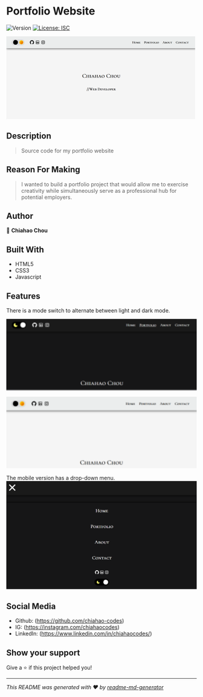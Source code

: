 <h1>Portfolio Website</h1>
<p>
  <img alt="Version" src="https://img.shields.io/badge/version-1-blue.svg?cacheSeconds=2592000" />
  <a href="#" target="_blank">
    <img alt="License: ISC" src="https://img.shields.io/badge/License-ISC-yellow.svg" />
  </a>
</p>


<picture><img alt= "homepage screenshot" src="./assets/homepage_white.png"></picture>


## Description
> Source code for my portfolio website


## Reason For Making
> I wanted to build a portfolio project that would allow me to exercise creativity while simultaneously serve as a professional hub for potential employers.


## Author
👤 **Chiahao Chou**


## Built With
* HTML5
* CSS3
* Javascript


## Features
There is a mode switch to alternate between light and dark mode.


<picture><img alt="dark mode screenshot" src="./assets/darkmode_screenshot.png"></picture>


<picture><img alt="light mode screenshot" src="./assets/lightmode_screenshot.png"></picture>


The mobile version has a drop-down menu.
<picture><img alt="mobile drop down menu" src="./assets/mobile_menu_blk.png"></picture>


## Social Media
* Github: (https://github.com/chiahao-codes)
* IG: (https://instagram.com/chiahaocodes)
* LinkedIn: (https://www.linkedin.com/in/chiahaocodes/)

## Show your support
Give a ⭐️ if this project helped you!

***
_This README was generated with ❤️ by [readme-md-generator](https://github.com/kefranabg/readme-md-generator)_